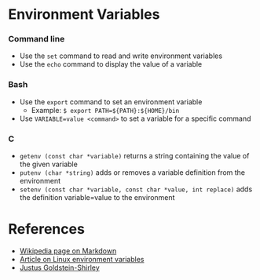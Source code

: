 Environment Variables
=====================

### Command line

  * Use the `set` command to read and write environment variables
  * Use the `echo` command to display the value of a variable

### Bash

  * Use the `export` command to set an environment variable
    * Example: `$ export PATH=${PATH}:${HOME}/bin`
  * Use `VARIABLE=value <command>` to set a variable for a specific command

### C

  * `getenv (const char *variable)` returns a string containing the value of the given variable
  * `putenv (char *string)` adds or removes a variable definition from the environment
  * `setenv (const char *variable, const char *value, int replace)` adds the definition variable=value to the environment

References
==========

  * [Wikipedia page on Markdown](http://en.wikipedia.org/wiki/Markdown)
  * [Article on Linux environment variables](http://www.cyberciti.biz/faq/set-environment-variable-linux/)
  * [Justus Goldstein-Shirley](https://github.com/Grinnell-CSC282/hw2-2014S/blob/master/submissions/goldstei4.md)
